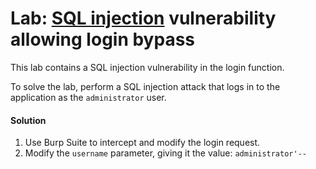 # Lab: [SQL injection](https://portswigger.net/web-security/sql-injection) vulnerability allowing login bypass

This lab contains a SQL injection vulnerability in the login function.

To solve the lab, perform a SQL injection attack that logs in to the application as the `administrator` user.
#### Solution

1. Use Burp Suite to intercept and modify the login request.
2. Modify the `username` parameter, giving it the value: `administrator'--`
